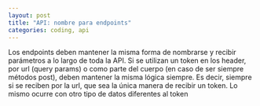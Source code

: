 ```yaml
---
layout: post
title: "API: nombre para endpoints"
categories: coding, api
---
```


Los endpoints deben mantener la misma forma de nombrarse y recibir parámetros a lo<!--more--> largo de toda la API. Si se utilizan un token en los header, por url (query params) o como parte del cuerpo (en caso de ser siempre métodos post), deben mantener la misma lógica siempre. Es decir, siempre si se reciben por la url, que sea la única manera de recibir un token. Lo mismo ocurre con otro tipo de datos diferentes al token
